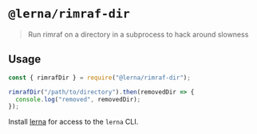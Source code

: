 # `@lerna/rimraf-dir`

> Run rimraf on a directory in a subprocess to hack around slowness

## Usage

```js
const { rimrafDir } = require("@lerna/rimraf-dir");

rimrafDir("/path/to/directory").then(removedDir => {
  console.log("removed", removedDir);
});
```

Install [lerna](https://www.npmjs.com/package/lerna) for access to the `lerna` CLI.
